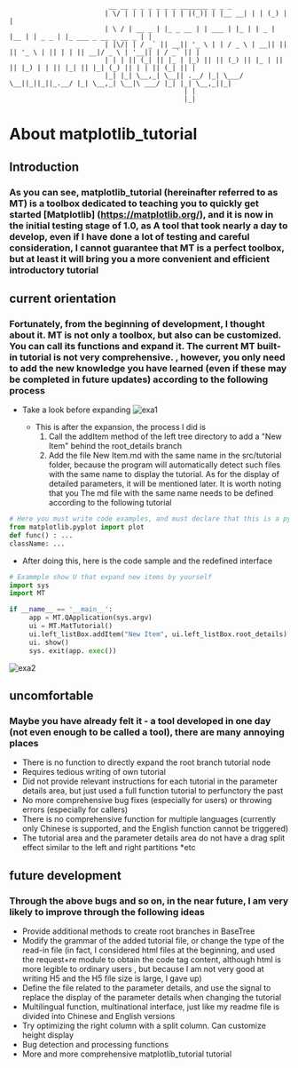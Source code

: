 ```text
                         __ __ _ _ _ _ _ _ _______ _ _ _
                        | \/ | | | | | | | | |(_)| | |__ __| | | (_) | |
                        | \ / | __ _ | |_ _ __ | | ___ | |_ | | _ | |__ | | _ _ | |_ ___ _ __ _ __ _ | |
                        | |\/| | / _` || __|| '_ \ | | / _ \ | __|| || || '_ \ | || | | || __|/ _ \ | '__|| | / _` || |
                        | | | || (_| || |_ | |_) || || (_) || |_ | || || |_) | | || |_| || |_| (_) || | | || (_| || |
                        |_| |_| \__,_| \__|| .__/ |_| \___/ \__||_||_||_.__/ |_| \__,_| \__|\ ___/ |_| |_| \__,_||_|
                                            | |
                                            |_|
```

# About matplotlib_tutorial
## Introduction
### As you can see, matplotlib_tutorial (hereinafter referred to as MT) is a toolbox dedicated to teaching you to quickly get started [Matplotlib] (https://matplotlib.org/), and it is now in the initial testing stage of 1.0, as A tool that took nearly a day to develop, even if I have done a lot of testing and careful consideration, I cannot guarantee that MT is a perfect toolbox, but at least it will bring you a more convenient and efficient introductory tutorial

## current orientation
### Fortunately, from the beginning of development, I thought about it. MT is not only a toolbox, but also can be customized. You can call its functions and expand it. The current MT built-in tutorial is not very comprehensive. , however, you only need to add the new knowledge you have learned (even if these may be completed in future updates) according to the following process
* Take a look before expanding
![exa1](https://user-images.githubusercontent.com/88701385/226183612-cdfa1106-5095-43c3-acd8-428b2d09bf39.png)

   * This is after the expansion, the process I did is
     1. Call the addItem method of the left tree directory to add a "New Item" behind the root_details branch
     2. Add the file New Item.md with the same name in the src/tutorial folder, because the program will automatically detect such files with the same name to display the tutorial. As for the display of detailed parameters, it will be mentioned later. It is worth noting that you The md file with the same name needs to be defined according to the following tutorial
```python
# Here you must write code examples, and must declare that this is a python (requires lowercase python) code block
from matplotlib.pyplot import plot
def func() : ...
className: ...
```

* After doing this, here is the code sample and the redefined interface
```python
# Exammple show U that expand new items by yourself
import sys
import MT

if __name__ == '__main__':
     app = MT.QApplication(sys.argv)
     ui = MT.MatTutorial()
     ui.left_listBox.addItem("New Item", ui.left_listBox.root_details)
     ui. show()
     sys. exit(app. exec())
```

![exa2](https://user-images.githubusercontent.com/88701385/226183606-07742827-ec03-49da-a78f-d5f31ba092a6.png)

## uncomfortable
### Maybe you have already felt it - a tool developed in one day (not even enough to be called a tool), there are many annoying places
* There is no function to directly expand the root branch tutorial node
* Requires tedious writing of own tutorial
* Did not provide relevant instructions for each tutorial in the parameter details area, but just used a full function tutorial to perfunctory the past
* No more comprehensive bug fixes (especially for users) or throwing errors (especially for callers)
* There is no comprehensive function for multiple languages (currently only Chinese is supported, and the English function cannot be triggered)
* The tutorial area and the parameter details area do not have a drag split effect similar to the left and right partitions
*etc

## future development
### Through the above bugs and so on, in the near future, I am very likely to improve through the following ideas
* Provide additional methods to create root branches in BaseTree
* Modify the grammar of the added tutorial file, or change the type of the read-in file (in fact, I considered html files at the beginning, and used the request+re module to obtain the code tag content, although html is more legible to ordinary users , but because I am not very good at writing H5 and the H5 file size is large, I gave up)
* Define the file related to the parameter details, and use the signal to replace the display of the parameter details when changing the tutorial
* Multilingual function, multinational interface, just like my readme file is divided into Chinese and English versions
* Try optimizing the right column with a split column. Can customize height display
* Bug detection and processing functions
* More and more comprehensive matplotlib_tutorial tutorial
